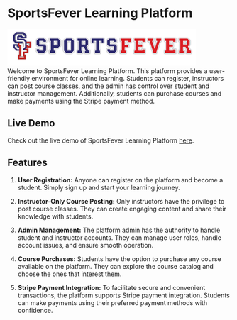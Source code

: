 # SportsFever Learning Platform
![Website Logo](/public/navLogo.png) </br>
Welcome to SportsFever Learning Platform. This platform provides a user-friendly environment for online learning. Students can register, instructors can post course classes, and the admin has control over student and instructor management. Additionally, students can purchase courses and make payments using the Stripe payment method.

## Live Demo

Check out the live demo of SportsFever Learning Platform [here](https://www.example.com).


## Features

1. **User Registration:** Anyone can register on the platform and become a student. Simply sign up and start your learning journey.

2. **Instructor-Only Course Posting:** Only instructors have the privilege to post course classes. They can create engaging content and share their knowledge with students.

3. **Admin Management:** The platform admin has the authority to handle student and instructor accounts. They can manage user roles, handle account issues, and ensure smooth operation.

4. **Course Purchases:** Students have the option to purchase any course available on the platform. They can explore the course catalog and choose the ones that interest them.

5. **Stripe Payment Integration:** To facilitate secure and convenient transactions, the platform supports Stripe payment integration. Students can make payments using their preferred payment methods with confidence.

